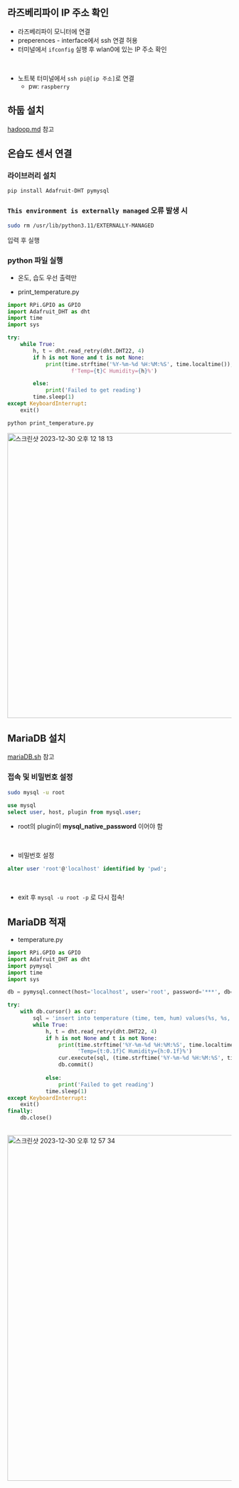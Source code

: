 ## 라즈베리파이 IP 주소 확인

- 라즈베리파이 모니터에 연결 
- preperences - interface에서 ssh 연결 허용
- 터미널에서 `ifconfig` 실행 후 wlan0에 있는 IP 주소 확인

<br>

- 노트북 터미널에서 `ssh pi@[ip 주소]`로 연결 
    - pw: `raspberry`


## 하둡 설치

[hadoop.md](https://github.com/bokyung124/hadoop_raspberrypi/blob/main/Hadoop.md) 참고


## 온습도 센서 연결

### 라이브러리 설치

```bash
pip install Adafruit-DHT pymysql
```

### `This environment is externally managed` 오류 발생 시

```bash
sudo rm /usr/lib/python3.11/EXTERNALLY-MANAGED
```

입력 후 실행

### python 파일 실행 

- 온도, 습도 우선 출력만

- print_temperature.py

```python
import RPi.GPIO as GPIO
import Adafruit_DHT as dht
import time
import sys

try:
    while True:
        h, t = dht.read_retry(dht.DHT22, 4)
        if h is not None and t is not None:
            print(time.strftime('%Y-%m-%d %H:%M:%S', time.localtime()), \
                    f'Temp={t}C Humidity={h}%')

        else:
            print('Failed to get reading')
        time.sleep(1)
except KeyboardInterrupt:
    exit()
```

```bash
python print_temperature.py
```

<img width="639" alt="스크린샷 2023-12-30 오후 12 18 13" src="https://github.com/bokyung124/AWS_Exercise/assets/53086873/1fa25b22-9e8d-441b-8113-85e124b90b3a">


## MariaDB 설치

[mariaDB.sh](https://github.com/bokyung124/hadoop_raspberrypi/blob/main/mariaDB.sh) 참고

### 접속 및 비밀번호 설정

```bash
sudo mysql -u root
```

```sql
use mysql
select user, host, plugin from mysql.user;
```

- root의 plugin이 **mysql_native_password** 이어야 함

<br>

- 비밀번호 설정

```sql
alter user 'root'@'localhost' identified by 'pwd';
```

<br>

- exit 후 `mysql -u root -p` 로 다시 접속!

## MariaDB 적재

- temperature.py

```python
import RPi.GPIO as GPIO
import Adafruit_DHT as dht
import pymysql
import time
import sys

db = pymysql.connect(host='localhost', user='root', password='***', db='sensor')

try:
    with db.cursor() as cur:
        sql = 'insert into temperature (time, tem, hum) values(%s, %s, %s)'
        while True:
            h, t = dht.read_retry(dht.DHT22, 4)
            if h is not None and t is not None:
                print(time.strftime('%Y-%m-%d %H:%M:%S', time.localtime()), \
                      'Temp={t:0.1f}C Humidity={h:0.1f}%')
                cur.execute(sql, (time.strftime('%Y-%m-%d %H:%M:%S', time.localtime()), t, h))
                db.commit()
            
            else:
                print('Failed to get reading')
            time.sleep(1)
except KeyboardInterrupt:
    exit()
finally:
    db.close()
```

<br>

<img width="775" alt="스크린샷 2023-12-30 오후 12 57 34" src="https://github.com/bokyung124/AWS_Exercise/assets/53086873/dfe4b035-4f3d-4ea0-a203-b461216a4582">